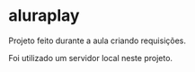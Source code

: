 # aluraplay
Projeto feito durante a aula criando requisições.

Foi utilizado um servidor local neste projeto.
